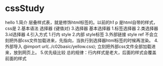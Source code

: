 # cssStudy
hello
    1.简介
        层叠样式表，就是修饰html标签的。以前的h1 p 是html自带的样式，css是
    2.基本语法
        选择器 {键值对}
    3.选择器
        基本选择器
            1.标签选择器
            2.类选择器
            3.id选择器
    4.引入方式
        1.行内 style
        2.内部 style标签
        3.外部链接 style ref     不会立刻把外部css文件加载进来，先指向，当执行到选择器html标签的时候再渲染。
        4.外部导入  @import url(../c02basic/yellow.css);   立刻把外部css文件全部加载进来，放到网页上。
    5.优先级比较
        总的规律：行内样式是老大，后面的样式会覆盖前面的样式